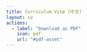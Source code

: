 ```yaml
---
title: Curriculum Vitæ (中文)
layout: cv
actions:
  - label: "Download as PDF"
    icon: pdf
    url: "#pdf-asset"
---
```

